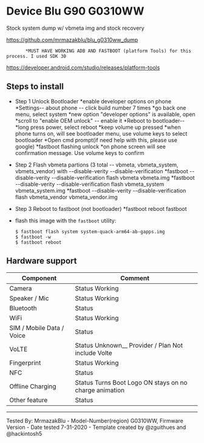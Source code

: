 # Device Blu G90 G0310WW

Stock system dump w/ vbmeta img and stock recovery 

https://github.com/mrmazakblu/blu_g0310ww_dump

           *MUST HAVE WORKING ADB AND FASTBOOT (platform Tools) for this process. I used SDK 30

https://developer.android.com/studio/releases/platform-tools

## Steps to install

* Step 1  Unlock Bootloader
          *enable developer options on phone
             *Settings-- about phone -- click build number 7 times
             *go back one menu, select system
             *new option "developer options" is available, open
             *scroll to "enable OEM unlock" -- enable it
           *Reboot to bootloader-- 
             *long press power, select reboot
             *keep volume up pressed
             *when phone turns on, will see bootloader menu, use volume keys to select bootloader
           *Open cmd prompt(if need help with this, please use google)
           *fastboot flashing unlock
             *on phone screen will see confirmation message. Use volume keys to confirm
         
* Step 2  Flash vbmeta partions (3 total -- vbmeta, vbmeta_system, vbmets_vendor) with --disable-verity --disable-verification
           *fastboot --disable-verity --disable-verification flash vbmeta vbmeta.img
           *fastboot --disable-verity --disable-verification flash vbmeta_system vbmeta_system.img
           *fastboot --disable-verity --disable-verification flash vbmeta_vendor vbmeta_vendor.img


* Step 3  Reboot to fastboot (not bootloader) 
           *fastboot reboot fastboot

* flash this image with the `fastboot` utility:
    ```
    $ fastboot flash system system-quack-arm64-ab-gapps.img
    $ fastboot -w
    $ fastboot reboot
    ```
    

## Hardware support

| Component                 |      Comment                                              |
|---------------------------|-----------------------------------------------------------|
| Camera                    | Status    Working                                         |
| Speaker / Mic             | Status    Working                                         |
| Bluetooth                 | Status                                                    |
| WiFi                      | Status    Working                                         |
| SIM / Mobile Data / Voice | Status                                                    |
| VoLTE                     | Status    Unknown__ Provider / Plan Not include Volte     |
| Fingerprint               | Status    Working                                         |
| NFC                       | Status                                                    |
| Offline Charging          | Status    Turns Boot Logo ON stays on no charge animation |
| Other feature             | Status                                                    |
---

Tested By: MrmazakBlu - Model-Number(region) G0310WW, Firmware Version  - Date tested 7-31-2020 - Template created by @zguithues and @hackintosh5
